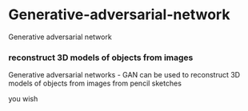 # Generative-adversarial-network
Generative adversarial network

### reconstruct 3D models of objects from images
Generative adversarial networks - GAN can be used  to reconstruct 3D models of objects from images from pencil sketches

you wish
